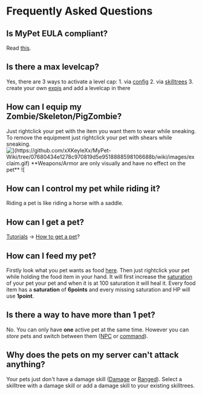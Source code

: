 # Frequently Asked Questions

## Is MyPet EULA compliant?

Read [this](https://github.com/xXKeyleXx/MyPet-Wiki/tree/07680434e1278c970819d5e9518888598106688b/pages/eula/README.md).

## Is there a max levelcap?

Yes, there are 3 ways to activate a level cap: 1. via [config](https://github.com/xXKeyleXx/MyPet-Wiki/tree/07680434e1278c970819d5e9518888598106688b/pages/configfile/README.md) 2. via [skilltrees](https://github.com/xXKeyleXx/MyPet-Wiki/tree/07680434e1278c970819d5e9518888598106688b/pages/skilltrees/README.md) 3. create your own [expjs](https://github.com/xXKeyleXx/MyPet-Wiki/tree/07680434e1278c970819d5e9518888598106688b/pages/expjs/README.md) and add a levelcap in there

## How can I equip my Zombie/Skeleton/PigZombie?

Just rightclick your pet with the item you want them to wear while sneaking. To remove the equipment just rightclick your pet with shears while sneaking. ![$](https://github.com/xXKeyleXx/MyPet-Wiki/tree/07680434e1278c970819d5e9518888598106688b/wiki/images/exclaim.gif) **Weapons/Armor are only visually and have no effect on the pet** ![$](https://github.com/xXKeyleXx/MyPet-Wiki/tree/07680434e1278c970819d5e9518888598106688b/wiki/images/exclaim.gif)

## How can I control my pet while riding it?

Riding a pet is like riding a horse with a saddle.

## How can I get a pet?

[Tutorials](https://github.com/xXKeyleXx/MyPet-Wiki/tree/07680434e1278c970819d5e9518888598106688b/pages/tutorials/README.md) -&gt; [How to get a pet](https://github.com/xXKeyleXx/MyPet-Wiki/tree/07680434e1278c970819d5e9518888598106688b/pages/tutorials/how_to_get_a_mypet/README.md)?

## How can I feed my pet?

Firstly look what you pet wants as food [here](https://github.com/xXKeyleXx/MyPet-Wiki/tree/07680434e1278c970819d5e9518888598106688b/pages/mobtypes/README.md). Then just rightclick your pet while holding the food item in your hand. It will first increase the [saturation](https://github.com/xXKeyleXx/MyPet-Wiki/tree/07680434e1278c970819d5e9518888598106688b/pages/hungersystem/README.md) of your pet your pet and when it is at 100 saturation it will heal it. Every food item has a **saturation** of **6points** and every missing saturation and HP will use **1point**.

## Is there a way to have more than 1 pet?

No. You can only have **one** active pet at the same time. However you can _store_ pets and switch between them \([NPC](https://github.com/xXKeyleXx/MyPet-Wiki/tree/07680434e1278c970819d5e9518888598106688b/pages/plugins/npc/README.md) or [command](https://github.com/xXKeyleXx/MyPet-Wiki/tree/07680434e1278c970819d5e9518888598106688b/pages/commands/README.md)\).

## Why does the pets on my server can't attack anything?

Your pets just don't have a damage skill \([Damage](https://github.com/xXKeyleXx/MyPet-Wiki/tree/07680434e1278c970819d5e9518888598106688b/pages/skills/damage/README.md) or [Ranged](https://github.com/xXKeyleXx/MyPet-Wiki/tree/07680434e1278c970819d5e9518888598106688b/pages/skills/ranged/README.md)\). Select a skilltree with a damage skill or add a damage skill to your existing skilltrees.

